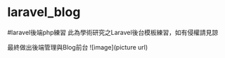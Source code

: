 # laravel_blog

#laravel後端php練習
  此為學術研究之Laravel後台模板練習，如有侵權請見諒
  
最終做出後端管理與Blog前台
![image](picture url)
